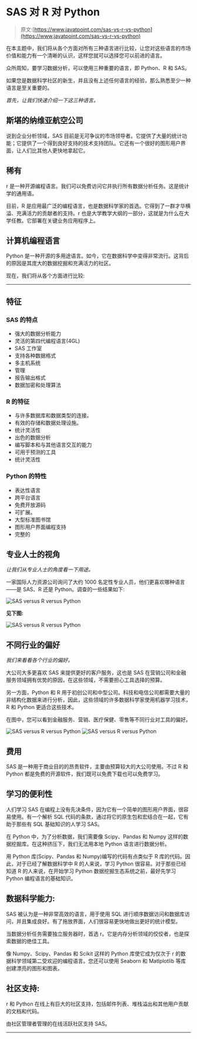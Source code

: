 # SAS 对 R 对 Python

> 原文:[https://www.javatpoint.com/sas-vs-r-vs-python](https://www.javatpoint.com/sas-vs-r-vs-python)

在本主题中，我们将从各个方面对所有三种语言进行比较，让您对这些语言的市场价值和能力有一个清晰的认识，这样您就可以选择您可以前进的语言。

众所周知，要学习数据分析，可以使用三种重要的语言，即 Python、R 和 SAS。

如果您是数据科学社区的新生，并且没有上述任何语言的经验，那么熟悉至少一种语言是至关重要的。

*首先，让我们快速介绍一下这三种语言。*

## 斯堪的纳维亚航空公司

说到企业分析领域，SAS 目前是无可争议的市场领导者。它提供了大量的统计功能；它提供了一个得到良好支持的技术支持团队。它还有一个很好的图形用户界面，让人们比其他人更快地拿起它。

## 稀有

r 是一种开源编程语言。我们可以免费访问它并执行所有数据分析任务。这是统计学的通用语。

目前，R 是应用最广泛的编程语言，也是数据科学家的首选。它得到了一群才华横溢、充满活力的贡献者的支持。r 也是大学教学大纲的一部分，这就是为什么在大学任教。它部署在关键业务应用程序上。

## 计算机编程语言

Python 是一种开源的多用途语言。如今，它在数据科学中变得非常流行。这背后的原因是其庞大的数据挖掘和充满活力的社区。

现在，我们将从各个方面进行比较:

* * *

## 特征

### SAS 的特点

*   强大的数据分析能力
*   灵活的第四代编程语言(4GL)
*   SAS 工作室
*   支持各种数据格式
*   多主机系统
*   管理
*   报告输出格式
*   数据加密和处理算法

### R 的特征

*   与许多数据库和数据类型的连接。
*   有效的存储和数据处理设施。
*   统计灵活性
*   出色的数据分析
*   编写脚本和与其他语言交互的能力
*   可用于预测的工具
*   统计灵活性

### Python 的特性

*   表达性语言
*   跨平台语言
*   免费开放源码
*   可扩展。
*   大型标准图书馆
*   图形用户界面编程支持
*   完整的

## 专业人士的视角

*让我们从专业人士的角度看一下用途。*

一家国际人力资源公司询问了大约 1000 名定性专业人员，他们更喜欢哪种语言——是 SAS、R 还是 Python。调查的一些结果如下:

![SAS versus R versus Python](../Images/865f3154dacb2a1f6376f984e4f389a3.png)

**见下图:**

![SAS versus R versus Python](../Images/0e79b7aeb69eb05aff9a234b7cd9c42e.png)

## 不同行业的偏好

*我们来看看各个行业的偏好。*

大公司大多更喜欢 SAS 来提供更好的客户服务，这也是 SAS 在营销公司和金融服务领域拥有优势的原因，在这些领域，不需要担心工具选择的预算。

另一方面，Python 和 R 用于初创公司和中型公司。科技和电信公司都需要大量的非结构化数据来进行分析，因此，这些领域的许多数据科学家使用机器学习技术，R 和 Python 更适合这些技术。

在图中，您可以看到金融服务、营销、医疗保健、零售等不同行业对工具的偏好。

![SAS versus R versus Python](../Images/f81a3e4c8c75dd7959021e60e5127c8b.png)
![SAS versus R versus Python](../Images/139c045e59832971001cda0737d92ed3.png)

## 费用

SAS 是一种用于商业目的的昂贵软件，主要由预算较大的大公司使用。不过 R 和 Python 都是免费的开源软件，我们既可以免费下载也可以免费学习。

## 学习的便利性

人们学习 SAS 在编程上没有先决条件，因为它有一个简单的图形用户界面，很容易使用。有一个解析 SQL 代码的条款，通过将它的原生包和宏结合在一起，它有助于那些有 SQL 基础知识的人学习 SAS。

在 Python 中，为了分析数据，我们需要像 Scipy、Pandas 和 Numpy 这样的数据挖掘库。在这种挤压下，我们无法用本地 Python 语言进行数据分析。

用 Python 库(Scipy、Pandas 和 Numpy)编写的代码有点类似于 R 库的代码。因此，对于已经了解数据科学中 R 的人来说，学习 Python 很容易。对于那些已经知道 R 的人来说，在开始学习 Python 数据挖掘生态系统之前，最好先学习 Python 编程语言的基础知识。

## 数据科学能力:

SAS 被认为是一种非常高效的语言，用于使用 SQL 进行顺序数据访问和数据库访问，并且集成良好。有了拖放界面，人们很容易更快地做出更好的统计模型。

当数据分析任务需要独立服务器时，首选 r。它是内存分析领域的佼佼者，也是探索数据的绝佳工具。

像 Numpy、Scipy、Pandas 和 Scikit 这样的 Python 库使它成为仅次于 r 的数据科学领域第二受欢迎的编程语言。您还可以使用 Seaborn 和 Matlplotlib 等库创建漂亮的图形和图表。

## 社区支持:

r 和 Python 在线上有巨大的社区支持，包括邮件列表、堆栈溢出和其他用户贡献的文档和代码。

由社区管理者管理的在线活跃社区支持 SAS。

* * *
